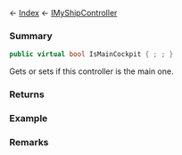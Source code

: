 ← [Index](Api-Index) ← [IMyShipController](Sandbox.ModAPI.Ingame.IMyShipController)

### Summary

```csharp
public virtual bool IsMainCockpit { ; ; }
```

Gets or sets if this controller is the main one.

### Returns

### Example

### Remarks

